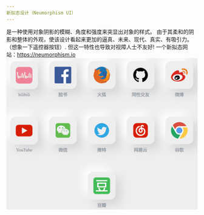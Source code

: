 ```yaml
---
新拟态设计（Neumorphism UI）
---
```

是一种使用对象阴影的模糊、角度和强度来突显出对象的样式。
由于其柔和的阴影和整体的外观，使该设计看起来更加的逼真、未来、现代、真实、有吸引力。
（想象一下遥控器按钮）.
但这一特性也导致对视障人士不友好!
一个新拟态网站：https://neumorphism.io
![image](https://github.com/DunDunDunAbandon/NeumorphismIcon/blob/master/try.gif?raw=true)
